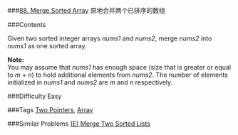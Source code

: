 ###[88. Merge Sorted Array](https://leetcode.com/problems/merge-sorted-array/)
原地合并两个已排序的数组

###Contents
<p><p>Given two sorted integer arrays <i>nums1</i> and <i>nums2</i>, merge <i>nums2</i> into <i>nums1</i> as one sorted array.</p>
<p>
<b>Note:</b><br/>
You may assume that <i>nums1</i> has enough space (size that is greater or equal to <i>m</i> + <i>n</i>) to hold additional elements from <i>nums2</i>. The number of elements initialized in <i>nums1</i> and <i>nums2</i> are <i>m</i> and <i>n</i> respectively.</p></p>

###Difficulty
Easy

###Tags
[Two Pointers](https://leetcode.com/tag/two-pointers/), [Array](https://leetcode.com/tag/array/)

###Similar Problems
[(E) Merge Two Sorted Lists](https://leetcode.com/problems/merge-two-sorted-lists/)

